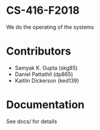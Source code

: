 # CS-416-F2018
We do the operating of the systems

# Contributors

* Samyak K. Gupta (skg85)
* Daniel Pattathil (dp865)
* Kaitlin Dickerson (ked139)

# Documentation
See docs/ for details

